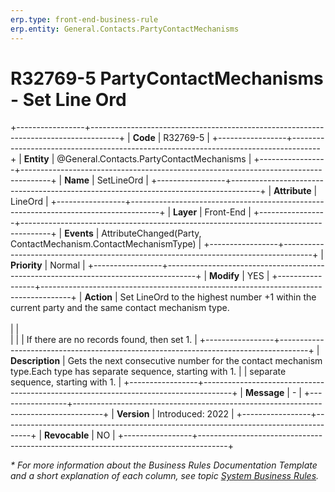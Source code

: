 ```yaml
---
erp.type: front-end-business-rule
erp.entity: General.Contacts.PartyContactMechanisms
---
```


# R32769-5 PartyContactMechanisms - Set Line Ord
+-----------------+-------------------------------------------------------------------------------------+
| **Code**        | R32769-5                                                                            |
+-----------------+-------------------------------------------------------------------------------------+
| **Entity**      | @General.Contacts.PartyContactMechanisms                                            |
+-----------------+-------------------------------------------------------------------------------------+
| **Name**        | SetLineOrd                                                                          |
+-----------------+-------------------------------------------------------------------------------------+
| **Attribute**   | LineOrd                                                                             |
+-----------------+-------------------------------------------------------------------------------------+
| **Layer**       | Front-End                                                                           |
+-----------------+-------------------------------------------------------------------------------------+
| **Events**      | AttributeChanged(Party, ContactMechanism.ContactMechanismType)                      |
+-----------------+-------------------------------------------------------------------------------------+
| **Priority**    | Normal                                                                              |
+-----------------+-------------------------------------------------------------------------------------+
| **Modify**      | YES                                                                                 |
+-----------------+-------------------------------------------------------------------------------------+
| **Action**      | Set LineOrd to the highest number +1 within the current party and the same contact mechanism type.<br/>                  
|                 | <br>                                                                                | 
|                 | If there are no records found, then set 1.                                          | 
+-----------------+-------------------------------------------------------------------------------------+
| **Description** | Gets the next consecutive number for the contact mechanism type.Each type has separate sequence, starting with 1.
|                 | separate sequence, starting with 1.                   | 
+-----------------+-------------------------------------------------------------------------------------+
| **Message**     |  \-                                                                                 | 
+-----------------+-------------------------------------------------------------------------------------+
| **Version**     | Introduced: 2022                                                                    |
+-----------------+-------------------------------------------------------------------------------------+
| **Revocable**   | NO                                                                                  |
+-----------------+-------------------------------------------------------------------------------------+

*\* For more information about the Business Rules Documentation Template and a short explanation of each column, see
topic [System Business Rules](../templates/template-description-system-business-rules.md).*
